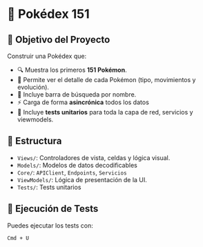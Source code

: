 # 🧬 Pokédex 151

## 🚀 Objetivo del Proyecto

Construir una Pokédex que:

- 🔍 Muestra los primeros **151 Pokémon**.
- 📄 Permite ver el detalle de cada Pokémon (tipo, movimientos y evolución).
- 🔎 Incluye barra de búsqueda por nombre.
- ⚡️ Carga de forma **asincrónica** todos los datos
- 🧪 Incluye **tests unitarios** para toda la capa de red, servicios y viewmodels.

## 🧱 Estructura

- `Views/`: Controladores de vista, celdas y lógica visual.
- `Models/`: Modelos de datos decodificables
- `Core/`: `APIClient`, `Endpoints`, `Servicios`
- `ViewModels/`: Lógica de presentación de la UI.
- `Tests/`: Tests unitarios

## 🧪 Ejecución de Tests

Puedes ejecutar los tests con:

```bash
Cmd + U
